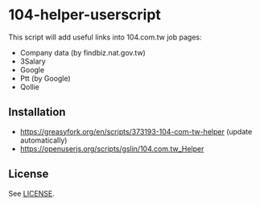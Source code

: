 # 104-helper-userscript

This script will add useful links into 104.com.tw job pages:

* Company data (by findbiz.nat.gov.tw)
* 3Salary
* Google
* Ptt (by Google)
* Qollie

## Installation

* https://greasyfork.org/en/scripts/373193-104-com-tw-helper (update automatically)
* https://openuserjs.org/scripts/gslin/104.com.tw_Helper

## License

See [LICENSE](LICENSE).
